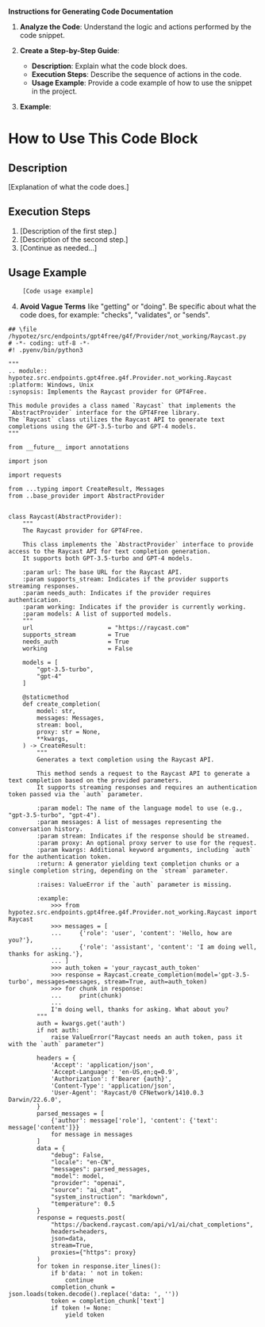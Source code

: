 **Instructions for Generating Code Documentation**

1. **Analyze the Code**: Understand the logic and actions performed by the code snippet.

2. **Create a Step-by-Step Guide**:
    - **Description**: Explain what the code block does.
    - **Execution Steps**: Describe the sequence of actions in the code.
    - **Usage Example**: Provide a code example of how to use the snippet in the project.

3. **Example**:

How to Use This Code Block
=========================================================================================

Description
-------------------------
[Explanation of what the code does.]

Execution Steps
-------------------------
1. [Description of the first step.]
2. [Description of the second step.]
3. [Continue as needed...]

Usage Example
-------------------------

```python
    [Code usage example]
```

4. **Avoid Vague Terms** like "getting" or "doing". Be specific about what the code does, for example: "checks", "validates", or "sends".
```
## \file /hypotez/src/endpoints/gpt4free/g4f/Provider/not_working/Raycast.py
# -*- coding: utf-8 -*-
#! .pyenv/bin/python3

"""
.. module::  hypotez.src.endpoints.gpt4free.g4f.Provider.not_working.Raycast
:platform: Windows, Unix
:synopsis: Implements the Raycast provider for GPT4Free.

This module provides a class named `Raycast` that implements the `AbstractProvider` interface for the GPT4Free library. 
The `Raycast` class utilizes the Raycast API to generate text completions using the GPT-3.5-turbo and GPT-4 models.
"""

from __future__ import annotations

import json

import requests

from ...typing import CreateResult, Messages
from ..base_provider import AbstractProvider


class Raycast(AbstractProvider):
    """
    The Raycast provider for GPT4Free.

    This class implements the `AbstractProvider` interface to provide access to the Raycast API for text completion generation. 
    It supports both GPT-3.5-turbo and GPT-4 models.

    :param url: The base URL for the Raycast API.
    :param supports_stream: Indicates if the provider supports streaming responses.
    :param needs_auth: Indicates if the provider requires authentication.
    :param working: Indicates if the provider is currently working.
    :param models: A list of supported models.
    """
    url                     = "https://raycast.com"
    supports_stream         = True
    needs_auth              = True
    working                 = False

    models = [
        "gpt-3.5-turbo",
        "gpt-4"
    ]

    @staticmethod
    def create_completion(
        model: str,
        messages: Messages,
        stream: bool,
        proxy: str = None,
        **kwargs,
    ) -> CreateResult:
        """
        Generates a text completion using the Raycast API.

        This method sends a request to the Raycast API to generate a text completion based on the provided parameters. 
        It supports streaming responses and requires an authentication token passed via the `auth` parameter.

        :param model: The name of the language model to use (e.g., "gpt-3.5-turbo", "gpt-4").
        :param messages: A list of messages representing the conversation history.
        :param stream: Indicates if the response should be streamed.
        :param proxy: An optional proxy server to use for the request.
        :param kwargs: Additional keyword arguments, including `auth` for the authentication token.
        :return: A generator yielding text completion chunks or a single completion string, depending on the `stream` parameter.

        :raises: ValueError if the `auth` parameter is missing.

        :example:
            >>> from hypotez.src.endpoints.gpt4free.g4f.Provider.not_working.Raycast import Raycast
            >>> messages = [
            ...     {'role': 'user', 'content': 'Hello, how are you?'},
            ...     {'role': 'assistant', 'content': 'I am doing well, thanks for asking.'},
            ... ]
            >>> auth_token = 'your_raycast_auth_token'
            >>> response = Raycast.create_completion(model='gpt-3.5-turbo', messages=messages, stream=True, auth=auth_token)
            >>> for chunk in response:
            ...     print(chunk)
            ...
            I'm doing well, thanks for asking. What about you?
        """
        auth = kwargs.get('auth')
        if not auth:
            raise ValueError("Raycast needs an auth token, pass it with the `auth` parameter")

        headers = {
            'Accept': 'application/json',
            'Accept-Language': 'en-US,en;q=0.9',
            'Authorization': f'Bearer {auth}',
            'Content-Type': 'application/json',
            'User-Agent': 'Raycast/0 CFNetwork/1410.0.3 Darwin/22.6.0',
        }
        parsed_messages = [
            {'author': message['role'], 'content': {'text': message['content']}}
            for message in messages
        ]
        data = {
            "debug": False,
            "locale": "en-CN",
            "messages": parsed_messages,
            "model": model,
            "provider": "openai",
            "source": "ai_chat",
            "system_instruction": "markdown",
            "temperature": 0.5
        }
        response = requests.post(
            "https://backend.raycast.com/api/v1/ai/chat_completions",
            headers=headers,
            json=data,
            stream=True,
            proxies={"https": proxy}
        )
        for token in response.iter_lines():
            if b'data: ' not in token:
                continue
            completion_chunk = json.loads(token.decode().replace('data: ', ''))
            token = completion_chunk['text']
            if token != None:
                yield token